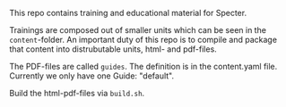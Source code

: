 This repo contains training and educational material for Specter.

Trainings are composed out of smaller units which can be seen in the `content`-folder. An important duty of this repo is to compile and package that content into distrubutable units, html- and pdf-files.

The PDF-files are called `guides`. The definition is in the content.yaml file. Currently we only have one Guide: "default".

Build the html-pdf-files via `build.sh`.














